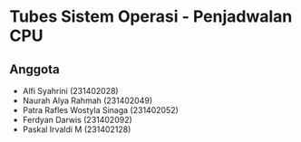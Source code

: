 # Tubes Sistem Operasi - Penjadwalan CPU

## Anggota
- Alfi Syahrini (231402028)
- Naurah Alya Rahmah (231402049)
- Patra Rafles Wostyla Sinaga (231402052)
- Ferdyan Darwis (231402092)
- Paskal Irvaldi M (231402128)